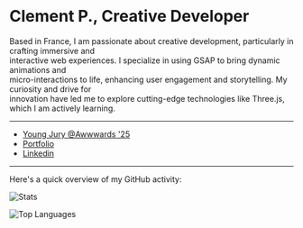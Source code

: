 <br />
<h1>Clement P., Creative Developer</h1>

Based in France, I am passionate about creative development, particularly in crafting immersive and <br />
interactive web experiences. I specialize in using GSAP to bring dynamic animations and <br />
micro-interactions to life, enhancing user engagement and storytelling. My curiosity and drive for <br />
innovation have led me to explore cutting-edge technologies like Three.js, which I am actively learning. <br />

---

* [Young Jury @Awwwards '25](https://www.awwwards.com/jury-member/prt-clement)
* [Portfolio](https://2024-portfolio-psi.vercel.app/)
* [Linkedin](https://www.linkedin.com/in/cl%C3%A9ment-p-35bab4220/)

---

Here's a quick overview of my GitHub activity:

![Stats](https://github-readme-stats.vercel.app/api?username=perr0112&show_icons=true&theme=radical)

![Top Languages](https://github-readme-stats.vercel.app/api/top-langs/?username=perr0112&layout=compact&theme=radical&langs_count=6)
